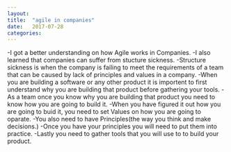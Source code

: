 ```yaml
---
layout: 
title:  "agile in companies"
date:   2017-07-28 
categories: 
---
```

-I got a better understanding on how Agile works in Companies.
-I also  learned that companies can suffer from stucture sickness.
-Structure sickness is when the company is failing to meet the requirements
of a team that can be caused by lack of principles and values in a company.
-When you are building a software or any other product it is importent to 
first understand why you are building that product before gathering your tools.
-As a team once you know why you are building that product you need to know how
 you are going to build it.
-When you have figured it out how you are going to buid it, you need to set Values
on how you are going to oparate.
-You also need to have Principles(the way you think and make decisions.)
-Once you have your principles you will need to put them into practice.
-Lastly you need to gather tools that you will use to to build your product.  

